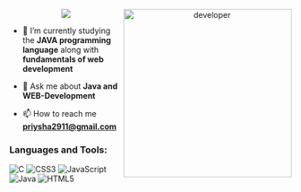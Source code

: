 
<p align="center">

<img src="https://readme-typing-svg.herokuapp.com/?lines=Hi%20👋,%20I'm%20Priysha;I'm%202nd%20Year%20Btech%20Student;Currently%20Learning%20Web%20Development;Always%20learning%20new%20things&font=Fira%20Code&center=true&width=600&height=50&color=f75c7e&vCenter=true&size=24">


<img align="right" alt="developer" width="300" src="https://user-images.githubusercontent.com/55389276/140866485-8fb1c876-9a8f-4d6a-98dc-08c4981eaf70.gif(https://images.app.goo.gl/rfUsYitZNQQmu6Jz5)(https://tenor.com/view/coding-girl-gif-2332171326726785246)">

- 🌱 I’m currently studying the **JAVA programming language** along with **fundamentals of web development**

- 💬 Ask me about **Java and WEB-Development**

- 📫 How to reach me **priysha2911@gmail.com**

<h3 align="left">Languages and Tools:</h3>

![C](https://img.shields.io/badge/c-%2300599C.svg?style=for-the-badge&logo=c&logoColor=white) ![CSS3](https://img.shields.io/badge/css3-%231572B6.svg?style=for-the-badge&logo=css3&logoColor=white) ![JavaScript](https://img.shields.io/badge/javascript-%23323330.svg?style=for-the-badge&logo=javascript&logoColor=%23F7DF1E) ![Java](https://img.shields.io/badge/java-%23ED8B00.svg?style=for-the-badge&logo=java&logoColor=white) ![HTML5](https://img.shields.io/badge/html5-%23E34F26.svg?style=for-the-badge&logo=html5&logoColor=white) 

